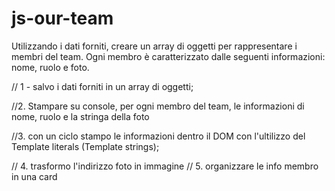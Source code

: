 # js-our-team
Utilizzando i dati forniti, creare un array di oggetti per rappresentare i membri del team. Ogni membro è caratterizzato dalle seguenti informazioni: nome, ruolo e foto.

// 1 - salvo i dati forniti in un array di oggetti;

//2. Stampare su console, per ogni membro del team, le informazioni di nome, ruolo e la stringa della foto

//3. con un ciclo stampo le informazioni dentro il DOM con l'ultilizzo del Template literals (Template strings);

   // 4. trasformo l'indirizzo foto in immagine
// 5. organizzare le info membro in una card 



